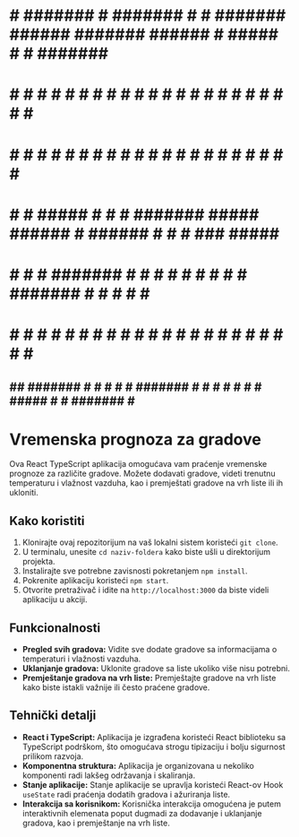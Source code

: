 
#     # #######    #    ####### #     # ####### ######     ####### ######     #     #####  #    # ####### ######  
#  #  # #         # #      #    #     # #       #     #       #    #     #   # #   #     # #   #  #       #     # 
#  #  # #        #   #     #    #     # #       #     #       #    #     #  #   #  #       #  #   #       #     # 
#  #  # #####   #     #    #    ####### #####   ######        #    ######  #     # #       ###    #####   ######  
#  #  # #       #######    #    #     # #       #   #         #    #   #   ####### #       #  #   #       #   #   
#  #  # #       #     #    #    #     # #       #    #        #    #    #  #     # #     # #   #  #       #    #  
 ## ##  ####### #     #    #    #     # ####### #     #       #    #     # #     #  #####  #    # ####### #     # 

# Vremenska prognoza za gradove

Ova React TypeScript aplikacija omogućava vam praćenje vremenske prognoze za različite gradove. Možete dodavati gradove, videti trenutnu temperaturu i vlažnost vazduha, kao i premještati gradove na vrh liste ili ih ukloniti.

## Kako koristiti

1. Klonirajte ovaj repozitorijum na vaš lokalni sistem koristeći `git clone`.
2. U terminalu, unesite `cd naziv-foldera` kako biste ušli u direktorijum projekta.
3. Instalirajte sve potrebne zavisnosti pokretanjem `npm install`.
4. Pokrenite aplikaciju koristeći `npm start`.
5. Otvorite pretraživač i idite na `http://localhost:3000` da biste videli aplikaciju u akciji.

## Funkcionalnosti

- **Pregled svih gradova:** Vidite sve dodate gradove sa informacijama o temperaturi i vlažnosti vazduha.
- **Uklanjanje gradova:** Uklonite gradove sa liste ukoliko više nisu potrebni.
- **Premještanje gradova na vrh liste:** Premještajte gradove na vrh liste kako biste istakli važnije ili često praćene gradove.

## Tehnički detalji

- **React i TypeScript:** Aplikacija je izgrađena koristeći React biblioteku sa TypeScript podrškom, što omogućava strogu tipizaciju i bolju sigurnost prilikom razvoja.
- **Komponentna struktura:** Aplikacija je organizovana u nekoliko komponenti radi lakšeg održavanja i skaliranja.
- **Stanje aplikacije:** Stanje aplikacije se upravlja koristeći React-ov Hook `useState` radi praćenja dodatih gradova i ažuriranja liste.
- **Interakcija sa korisnikom:** Korisnička interakcija omogućena je putem interaktivnih elemenata poput dugmadi za dodavanje i uklanjanje gradova, kao i premještanje na vrh liste.

